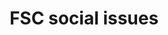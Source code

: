 ---
title: 'FSC social issues'
field: 'fsc.issue.social'
slug: 'fsc-issue-social'
description: 'Outcome(s) the resource mainly supports or contributes to'
comment: 'select from control list'
required: False
module: 'Scope'
cluster: 'Fsc'
policy: 'Free value. Repeat values.'
layout: 'fsc'
---
